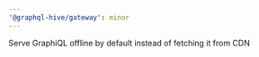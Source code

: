 ```yaml
---
'@graphql-hive/gateway': minor
---
```


Serve GraphiQL offline by default instead of fetching it from CDN
